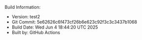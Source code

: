 Build Information:
- Version: test2
- Git Commit: 5e62626c6f473cf26b6e623c92f3c3c3437b1068
- Build Date: Wed Jun  4 18:44:20 UTC 2025
- Built by: GitHub Actions
